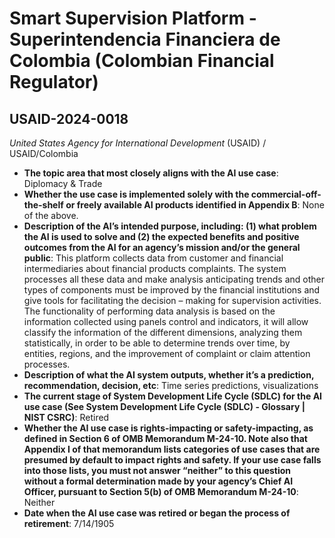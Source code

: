 # Smart Supervision Platform - Superintendencia Financiera de Colombia (Colombian Financial Regulator)
## USAID-2024-0018
_United States Agency for International Development_ (USAID) / USAID/Colombia


+ **The topic area that most closely aligns with the AI use case**: Diplomacy & Trade
+ **Whether the use case is implemented solely with the commercial-off-the-shelf or freely available AI products identified in Appendix B**: None of the above.
+ **Description of the AI’s intended purpose, including: (1) what problem the AI is used to solve and (2) the expected benefits and positive outcomes from the AI for an agency’s mission and/or the general public**: This platform collects data from customer and financial intermediaries about financial products complaints. The system processes all these data and make analysis anticipating trends and other types of components must be improved by the financial institutions and give tools for facilitating the decision – making for supervision activities. The functionality of performing data analysis is based on the information collected using panels control and indicators, it will allow classify the information of the different dimensions, analyzing them statistically, in order to be able to determine trends over time, by entities, regions, and the improvement of complaint or claim attention processes.
+ **Description of what the AI system outputs, whether it’s a prediction, recommendation, decision, etc**: Time series predictions, visualizations
+ **The current stage of System Development Life Cycle (SDLC) for the AI use case (See System Development Life Cycle (SDLC) - Glossary | NIST CSRC)**: Retired
+ **Whether the AI use case is rights-impacting or safety-impacting, as defined in Section 6 of OMB Memorandum M-24-10. Note also that Appendix I of that memorandum lists categories of use cases that are presumed by default to impact rights and safety. If your use case falls into those lists, you must not answer “neither” to this question without a formal determination made by your agency’s Chief AI Officer, pursuant to Section 5(b) of OMB Memorandum M-24-10**: Neither
+ **Date when the AI use case was retired or began the process of retirement**: 7/14/1905